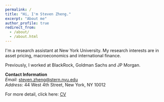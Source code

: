 ```yaml
---
permalink: /
title: "Hi, I'm Steven Zheng."
excerpt: "About me"
author_profile: true
redirect_from: 
  - /about/
  - /about.html
---
```



I'm a research assistant at New York University. My research interests are in asset pricing, macroeconomics and international finance.

Previously, I worked at BlackRock, Goldman Sachs and JP Morgan.

**Contact Information** <br/>
*Email*: steven.zheng@stern.nyu.edu <br/>
*Address*: 44 West 4th Street, New York, NY 10012

For more detail, click here: [CV](https://pages.github.com/)
